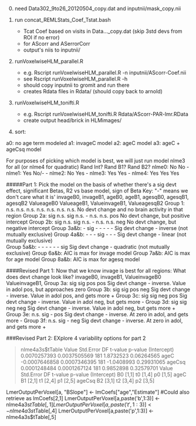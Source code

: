 0. need Data302_9to26_20120504_copy.dat and inputnii/mask_copy.nii
1. run concat_REMLStats_Coef_Tstat.bash 
    * Tcat Coef based on visits in Data..._copy.dat (skip 3std devs from ROI if no error)
    * for AScorr and ASerrorCorr
    * output's niis to inputnii/
2. runVoxelwiseHLM_parallel.R 
   * e.g. Rscript runVoxelwiseHLM_parallel.R -n inputnii/AScorr-Coef.nii
   * see  Rscript runVoxelwiseHLM_parallel.R -h 
   * should copy inputnii to gromit and run there
   * creates Rdata files in Rdata/ (should copy back to arnold)

3. runVoxelwiseHLM_tonifti.R  
   * e.g. Rscript runVoxelwiseHLM_tonifti.R Rdata/AScorr-PAR-lmr.RData
   * create output head/brick in HLMimages/

4. sort: 


a0: no age term modeled
a1: invageC model
a2: ageC model
a3: ageC + ageCsq model

For purposes of picking which model is best, we will just run model nlme3 for all (or nlme4 for quadratic)
       Rand Int?    Rand B1?    Rand B2?
nlme0:     No            No         -
nlme1:     Yes           No/-         -
nlme2:     No            Yes        -
nlme3:     Yes           Yes        -
nlme4:     Yes           Yes        Yes

#####Part 1: Pick the model on the basis of whether there's a sig devt effect, significant Betas, R2 vs base model, sign of Beta
Key: "-" means we don't care what it is'
           invageB0, invageB1,  ageB0,    ageB1,    agesqB0, agesqB1, agesqB2   ValueageB0  ValueageB1, ValueinvageB1, ValueagesqB2
Group 1:       n.s.    n.s.     n.s.      n.s.          n.s.    n.s.     n.s.                 No devt change and no brain activity in that region 
Group 2a:      sig     n.s.     sig       n.s.            -     n.s.     n.s.        pos      No devt change, but positive intercept 
Group 2b:      sig     n.s.     sig       n.s.            -     n.s.     n.s.        neg      No devt change, but negative intercept
Group 3a&b:      -     sig       -          -             -      -         -                  Sig devt change - inverse (not mutually exclusive)
Group 4a&b:      -       -       -        sig             -      -         -                  Sig devt change - linear (not mutually exclusive)     
Group 5a&b:      -       -       -          -             -      -       sig                  Sig devt change - quadratic (not mutually exclusive)
Group 6a&b:    AIC is max for invage model
Group 7a&b:    AIC is max for age model
Group 8a&b:    AIC is max for agesq model
  
####Revised Part 1: Now that we know invage is best for all regions:
What does devt change look like?
           invageB0, invageB1,  ValueinvageB0  ValueinvageB1, 
Group 3a:      sig      sig              pos          pos           Sig devt change - inverse. Value in adol pos, but approaches zero
Group 3b:      sig      sig              pos          neg           Sig devt change - inverse. Value in adol pos, and gets more +
Group 3c:      sig      sig              neg          pos           Sig devt change - inverse. Value in adol neg, but gets more -
Group 3d:      sig      sig              neg          neg           Sig devt change - inverse. Value in adol neg, but gets more +
Group 3e:      n.s.     sig              -            pos           Sig devt change - inverse. At zero in adol, and gets more -
Group 3f:      n.s.     sig              -            neg           Sig devt change - inverse. At zero in adol, and gets more +

###Revised Part 2:
EXplore 4 variability options for part 2

> nlme4a3s$tTable
                  Value    Std.Error   DF    t-value    p-value
(Intercept)  0.0070257393 0.0037505569 181  1.8732523 0.06264565
ageC        -0.0007646858 0.0007346395 181 -1.0408993 0.29931065
ageCsq       0.0001248484 0.0001267124 181  0.9852898 0.32579701
                  Value    Std.Error   DF    t-value    p-value
(Intercept)    B0 [1,1]                       t0 [1,4]  p0 [1,5]
ageC           B1 [2,1]                       t1 [2,4]  p1 [2,5]
ageCsq         B2 [3,1]                       t2 [3,4]  p2 [3,5]

LmerOutputPerVoxel[a, "BSlope"]   <- lmCoefs["age","Estimate"]             #Could also retrieve as lmCoefs[2,1]
LmerOutputPerVoxel[a,paste('b',1:3)] <- nlme4a3s$tTable[,1]
LmerOutputPerVoxel[a,paste('t',1:3)] <- nlme4a3s$tTable[,4]
LmerOutputPerVoxel[a,paste('p',1:3)] <- nlme4a3s$tTable[,5]
